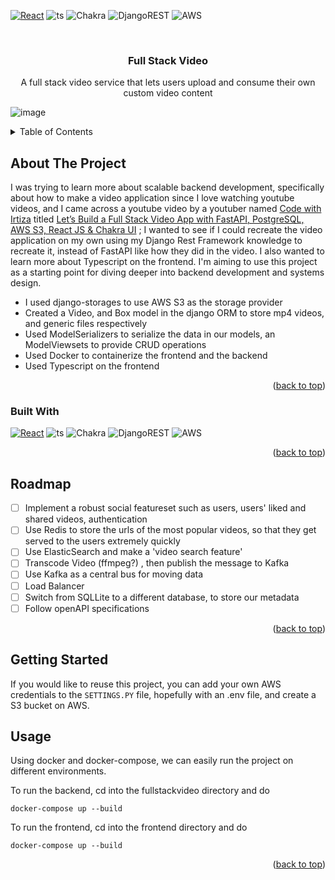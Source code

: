 


<!-- Improved compatibility of back to top link: See: https://github.com/othneildrew/Best-README-Template/pull/73 -->
<a name="readme-top"></a>
<!--
*** Thanks for checking out the Best-README-Template. If you have a suggestion
*** that would make this better, please fork the repo and create a pull request
*** or simply open an issue with the tag "enhancement".
*** Don't forget to give the project a star!
*** Thanks again! Now go create something AMAZING! :D
-->



<!-- PROJECT SHIELDS -->
<!--
*** I'm using markdown "reference style" links for readability.
*** Reference links are enclosed in brackets [ ] instead of parentheses ( ).
*** See the bottom of this document for the declaration of the reference variables
*** for contributors-url, forks-url, etc. This is an optional, concise syntax you may use.
*** https://www.markdownguide.org/basic-syntax/#reference-style-links
-->

[![React][React.js]][React-url]
![ts](https://flat.badgen.net/badge/-/TypeScript?icon=typescript&label&labelColor=blue&color=555555)
![Chakra](https://img.shields.io/badge/chakra-%234ED1C5.svg?style=for-the-badge&logo=chakraui&logoColor=white)
![DjangoREST](https://img.shields.io/badge/DJANGO-REST-ff1709?style=for-the-badge&logo=django&logoColor=white&color=ff1709&labelColor=gray)
![AWS](https://img.shields.io/badge/AWS-%23FF9900.svg?style=for-the-badge&logo=amazon-aws&logoColor=white)


<!-- PROJECT LOGO -->
<br />
<div align="center">

  <h3 align="center">Full Stack Video</h3>

  <p align="center">
    A full stack video service that lets users upload and consume their own custom video content
    <br />
  
  </p>
</div>

![image](https://user-images.githubusercontent.com/25188689/203913993-b4662321-7225-4de6-93b0-9f098e06ce43.png)

<!-- TABLE OF CONTENTS -->
<details>
  <summary>Table of Contents</summary>
  <ol>
    <li>
      <a href="#about-the-project">About The Project</a>
      <ul>
        <li><a href="#built-with">Built With</a></li>
      </ul>
    </li>
    <li><a href="#roadmap">Roadmap</a></li>
    <li>
      <a href="#getting-started">Getting Started</a>
    </li>
    <li><a href="#usage">Usage</a></li>
   
  </ol>
</details>



<!-- ABOUT THE PROJECT -->
## About The Project




I was trying to learn more about scalable backend development, specifically about how to make a video application since I love watching youtube videos, and I came across a youtube video by a youtuber named [Code with Irtiza](https://www.youtube.com/@irtizahafiz) titled [Let’s Build a Full Stack Video App with FastAPI, PostgreSQL, AWS S3, React JS & Chakra UI](https://youtu.be/ex-4a08wwHE)
; I wanted to see if I could recreate the video application on my own using my Django Rest Framework knowledge to recreate it, instead of FastAPI like how they did in the video. I also wanted to learn more about Typescript on the frontend. I'm aiming to use this project as a starting point for diving deeper into backend development and systems design.


* I used django-storages to use AWS S3 as the storage provider
* Created a Video, and Box model in the django ORM to store mp4 videos, and generic files respectively
* Used ModelSerializers to serialize the data in our models, an ModelViewsets to provide CRUD operations
* Used Docker to containerize the frontend and the backend
* Used Typescript on the frontend



<p align="right">(<a href="#readme-top">back to top</a>)</p>



### Built With

[![React][React.js]][React-url]
![ts](https://flat.badgen.net/badge/-/TypeScript?icon=typescript&label&labelColor=blue&color=555555)
![Chakra](https://img.shields.io/badge/chakra-%234ED1C5.svg?style=for-the-badge&logo=chakraui&logoColor=white)
![DjangoREST](https://img.shields.io/badge/DJANGO-REST-ff1709?style=for-the-badge&logo=django&logoColor=white&color=ff1709&labelColor=gray)
![AWS](https://img.shields.io/badge/AWS-%23FF9900.svg?style=for-the-badge&logo=amazon-aws&logoColor=white)

<p align="right">(<a href="#readme-top">back to top</a>)</p>


<!-- ROADMAP -->
## Roadmap
- [ ] Implement a robust social featureset such as users, users' liked and shared videos, authentication
- [ ] Use Redis to store the urls of the most popular videos, so that they get served to the users extremely quickly
- [ ] Use ElasticSearch and make a 'video search feature' 
- [ ] Transcode Video (ffmpeg?) , then publish the message to Kafka
- [ ] Use Kafka as a central bus for moving data
- [ ] Load Balancer
- [ ] Switch from SQLLite to a different database, to store our metadata
- [ ] Follow openAPI specifications

<p align="right">(<a href="#readme-top">back to top</a>)</p>

<!-- GETTING STARTED -->
## Getting Started

If you would like to reuse this project, you can add your own AWS credentials to the ```SETTINGS.PY``` file, hopefully with an .env file, and create a S3 bucket on AWS.

<!-- USAGE EXAMPLES -->
## Usage

Using docker and docker-compose, we can easily run the project on different environments.

To run the backend, cd into the fullstackvideo directory and do

```
docker-compose up --build
```

To run the frontend, cd into the frontend directory and do

```
docker-compose up --build
```
<p align="right">(<a href="#readme-top">back to top</a>)</p>












<!-- MARKDOWN LINKS & IMAGES -->
<!-- https://www.markdownguide.org/basic-syntax/#reference-style-links -->

[React.js]: https://img.shields.io/badge/React-20232A?style=for-the-badge&logo=react&logoColor=61DAFB
[React-url]: https://reactjs.org/

